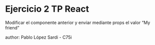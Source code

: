 # Ejercicio 2 TP React

Modificar el componente anterior y enviar mediante props el valor “My friend”

author: Pablo López Sardi - C75i
